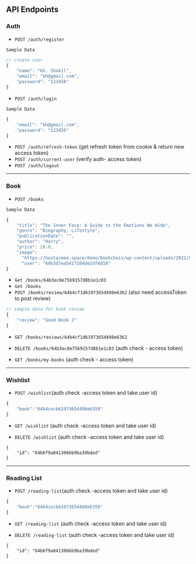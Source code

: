 ## API Endpoints

### Auth

- `POST /auth/register`

`Sample Data`

```js
// create user
{
    "name": "kh. Shakil",
    "email": "kh@gmail.com",
    "password": "123456"
}
```

- `POST /auth/login`

`Sample Data`

```js
{
    "email": "kh@gmail.com",
    "password": "123456"
}
```

- `POST /auth/refresh-token` (get refresh token from cookie & return new access token)
- `POST /auth/current-user` (verify auth- access token)
- `POST /auth/logout`

---

### Book

- `POST /books`

`Sample Data`

```js
{
    "title": "The Inner Face: A Guide to the Emotions We Hide",
    "genre": "Biography, Lifestyle",
    "publicationDate": "",
    "author": "Harry",
    "price": 18.0,
    "image":
      "https://hostacmee.space/demo/bookchoix/wp-content/uploads/2021/03/inner-face-572x764-1-550x680.jpg",
      "user": "64b3d7ea5417104de2df4d10"
}
```

- `Get /books/64b3ec0e75b9157d8b1e1c83`
- `Get /books`
- `POST /books/review/64b4cf1d6197365d498e6362` (also need accessToken to post review)

```js
// sample data for book review
{
    "review": "Good Book 2"
}
```

- `GET /books/reviews/64b4cf1d6197365d498e6362`

- `DELETE /books/64b3ec0e75b9157d8b1e1c83` (auth check - access token)

- `GET /books/my-books` (auth check - access token)

---

### Wishlist

- `POST /wishlist`(auth check -access token and take user id)

```js
{
    "book":"64b4cecb6197365d498e6359"
}
```

- `GET /wishlist` (auth check -access token and take user id)

- `DELETE /wishlist` (auth check -access token and take user id)

```
{
    "id": "64b6f9a0413066b9ba39bded"
}
```

---

### Reading List

- `POST /reading-list`(auth check -access token and take user id)

```js
{
    "book":"64b4cecb6197365d498e6359"
}
```

- `GET /reading-list` (auth check -access token and take user id)

- `DELETE /reading-list` (auth check -access token and take user id)

```
{
    "id": "64b6f9a0413066b9ba39bded"
}
```
